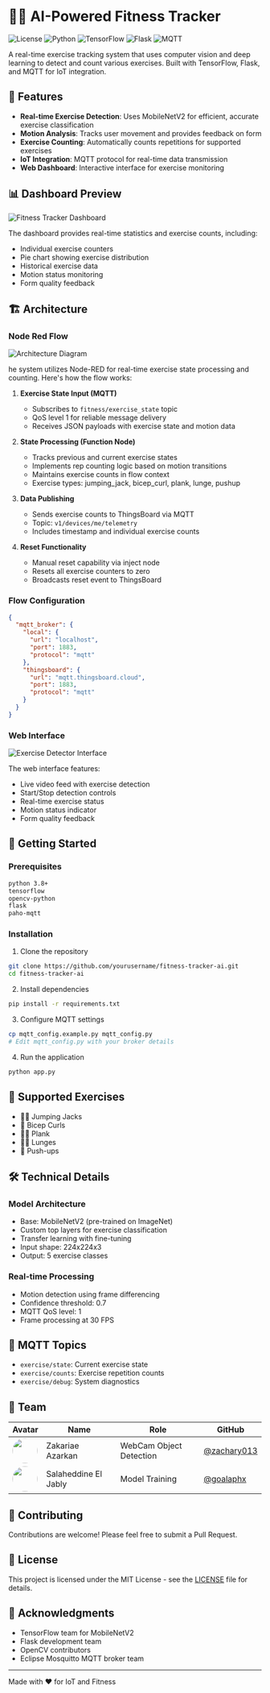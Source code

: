 # 🏋️‍♂️ AI-Powered Fitness Tracker

![License](https://img.shields.io/badge/license-MIT-blue.svg)
![Python](https://img.shields.io/badge/python-v3.8+-blue.svg)
![TensorFlow](https://img.shields.io/badge/TensorFlow-2.x-orange.svg)
![Flask](https://img.shields.io/badge/flask-v2.x-green.svg)
![MQTT](https://img.shields.io/badge/MQTT-Protocol-yellowgreen.svg)

A real-time exercise tracking system that uses computer vision and deep learning to detect and count various exercises. Built with TensorFlow, Flask, and MQTT for IoT integration.

## 🎯 Features

- **Real-time Exercise Detection**: Uses MobileNetV2 for efficient, accurate exercise classification
- **Motion Analysis**: Tracks user movement and provides feedback on form
- **Exercise Counting**: Automatically counts repetitions for supported exercises
- **IoT Integration**: MQTT protocol for real-time data transmission
- **Web Dashboard**: Interactive interface for exercise monitoring

## 📊 Dashboard Preview

![Fitness Tracker Dashboard](images/dashboard.png)

The dashboard provides real-time statistics and exercise counts, including:
- Individual exercise counters
- Pie chart showing exercise distribution
- Historical exercise data
- Motion status monitoring
- Form quality feedback

## 🏗 Architecture

### Node Red Flow
![Architecture Diagram](images/flow.png)

he system utilizes Node-RED for real-time exercise state processing and counting. Here's how the flow works:

1. **Exercise State Input (MQTT)**
   - Subscribes to `fitness/exercise_state` topic
   - QoS level 1 for reliable message delivery
   - Receives JSON payloads with exercise state and motion data

2. **State Processing (Function Node)**
   - Tracks previous and current exercise states
   - Implements rep counting logic based on motion transitions
   - Maintains exercise counts in flow context
   - Exercise types: jumping_jack, bicep_curl, plank, lunge, pushup

3. **Data Publishing**
   - Sends exercise counts to ThingsBoard via MQTT
   - Topic: `v1/devices/me/telemetry`
   - Includes timestamp and individual exercise counts

4. **Reset Functionality**
   - Manual reset capability via inject node
   - Resets all exercise counters to zero
   - Broadcasts reset event to ThingsBoard

### Flow Configuration
```json
{
  "mqtt_broker": {
    "local": {
      "url": "localhost",
      "port": 1883,
      "protocol": "mqtt"
    },
    "thingsboard": {
      "url": "mqtt.thingsboard.cloud",
      "port": 1883,
      "protocol": "mqtt"
    }
  }
}
```

### Web Interface
![Exercise Detector Interface](images/interface.png)

The web interface features:
- Live video feed with exercise detection
- Start/Stop detection controls
- Real-time exercise status
- Motion status indicator
- Form quality feedback

## 🚀 Getting Started

### Prerequisites
```bash
python 3.8+
tensorflow
opencv-python
flask
paho-mqtt
```

### Installation

1. Clone the repository
```bash
git clone https://github.com/yourusername/fitness-tracker-ai.git
cd fitness-tracker-ai
```

2. Install dependencies
```bash
pip install -r requirements.txt
```

3. Configure MQTT settings
```bash
cp mqtt_config.example.py mqtt_config.py
# Edit mqtt_config.py with your broker details
```

4. Run the application
```bash
python app.py
```

## 💪 Supported Exercises

- 🏃‍♂️ Jumping Jacks
- 💪 Bicep Curls
- 🧘‍♂️ Plank
- 🏋️‍♀️ Lunges
- 👊 Push-ups

## 🛠 Technical Details

### Model Architecture
- Base: MobileNetV2 (pre-trained on ImageNet)
- Custom top layers for exercise classification
- Transfer learning with fine-tuning
- Input shape: 224x224x3
- Output: 5 exercise classes

### Real-time Processing
- Motion detection using frame differencing
- Confidence threshold: 0.7
- MQTT QoS level: 1
- Frame processing at 30 FPS

## 🔄 MQTT Topics

- `exercise/state`: Current exercise state
- `exercise/counts`: Exercise repetition counts
- `exercise/debug`: System diagnostics

## 👥 Team

| Avatar                                                                                                  | Name | Role | GitHub |
|---------------------------------------------------------------------------------------------------------|------|------|--------|
| <img src="https://github.com/zachary013.png" width="50" height="50" style="border-radius: 50%"/>        | Zakariae Azarkan | WebCam Object Detection | [@zachary013](https://github.com/zachary013) |
| <img src="https://github.com/Sam-Jab.png" width="50" height="50" style="border-radius: 50%"/>          | Salaheddine El Jably | Model Training | [@goalaphx](https://github.com/Sam-Jab) |

## 🤝 Contributing

Contributions are welcome! Please feel free to submit a Pull Request.

## 📝 License

This project is licensed under the MIT License - see the [LICENSE](LICENSE) file for details.

## 🙏 Acknowledgments

- TensorFlow team for MobileNetV2
- Flask development team
- OpenCV contributors
- Eclipse Mosquitto MQTT broker team

---
Made with ❤️ for IoT and Fitness